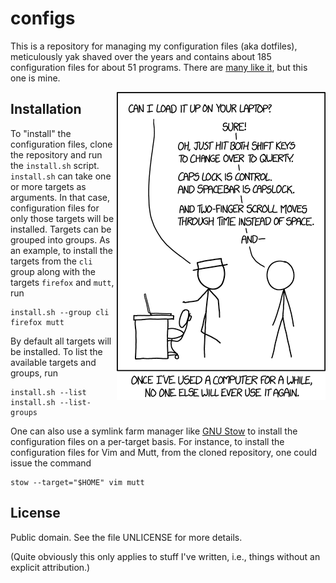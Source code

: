 configs
=======

This is a repository for managing my configuration files (aka dotfiles), meticulously yak shaved over the years and contains about <!--FILES-->185 configuration files for about <!--PROGRAMS-->51
programs.  There are [many like it][others], but this one is mine.

<a href="https://xkcd.com/1806/">
  <img align="right" src="https://raw.githubusercontent.com/manu-mannattil/assets/master/configs/xkcd.png"/>
</a>

Installation
------------

To "install" the configuration files, clone the repository and run
the `install.sh` script.  `install.sh` can take one or more targets as
arguments.  In that case, configuration files for only those targets
will be installed.  Targets can be grouped into groups.  As an example,
to install the targets from the `cli` group along with the targets
`firefox` and `mutt`, run

    install.sh --group cli firefox mutt

By default all targets will be installed.  To list the available targets
and groups, run

    install.sh --list
    install.sh --list-groups

One can also use a symlink farm manager like [GNU Stow][stow] to install
the configuration files on a per-target basis.  For instance, to install
the configuration files for Vim and Mutt, from the cloned repository,
one could issue the command

    stow --target="$HOME" vim mutt

License
-------

Public domain.  See the file UNLICENSE for more details.

(Quite obviously this only applies to stuff I've written, i.e., things
without an explicit attribution.)

[others]: https://github.com/search?q=dotfiles+OR+configs
[stow]: https://www.gnu.org/software/stow/stow.html
